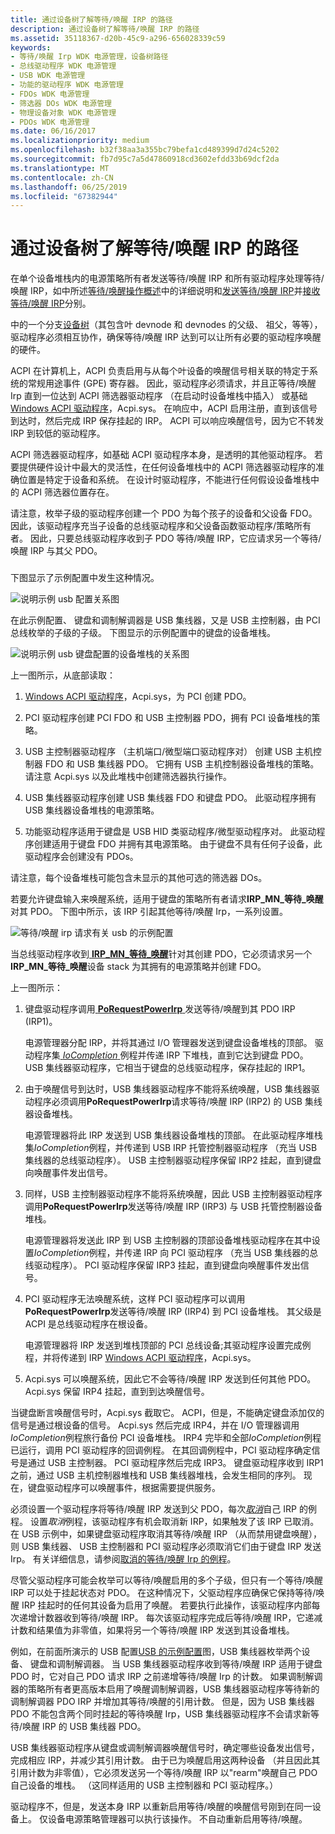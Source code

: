 ```yaml
---
title: 通过设备树了解等待/唤醒 IRP 的路径
description: 通过设备树了解等待/唤醒 IRP 的路径
ms.assetid: 35118367-d20b-45c9-a296-656028339c59
keywords:
- 等待/唤醒 Irp WDK 电源管理，设备树路径
- 总线驱动程序 WDK 电源管理
- USB WDK 电源管理
- 功能的驱动程序 WDK 电源管理
- FDOs WDK 电源管理
- 筛选器 DOs WDK 电源管理
- 物理设备对象 WDK 电源管理
- PDOs WDK 电源管理
ms.date: 06/16/2017
ms.localizationpriority: medium
ms.openlocfilehash: b32f38aa3a355bc79befa1cd489399d7d24c5202
ms.sourcegitcommit: fb7d95c7a5d47860918cd3602efdd33b69dcf2da
ms.translationtype: MT
ms.contentlocale: zh-CN
ms.lasthandoff: 06/25/2019
ms.locfileid: "67382944"
---
```

# <a name="understanding-the-path-of-waitwake-irps-through-a-device-tree"></a>通过设备树了解等待/唤醒 IRP 的路径





在单个设备堆栈内的电源策略所有者发送等待/唤醒 IRP 和所有驱动程序处理等待/唤醒 IRP，如中所述[等待/唤醒操作概述](overview-of-wait-wake-operation.md)中的详细说明和[发送等待/唤醒 IRP](sending-a-wait-wake-irp.md)并[接收等待/唤醒 IRP](receiving-a-wait-wake-irp.md)分别。

中的一个分支[设备树](device-tree.md)（其包含叶 devnode 和 devnodes 的父级、 祖父，等等），驱动程序必须相互协作，确保等待/唤醒 IRP 达到可以让所有必要的驱动程序唤醒的硬件。

ACPI 在计算机上，ACPI 负责启用与从每个叶设备的唤醒信号相关联的特定于系统的常规用途事件 (GPE) 寄存器。 因此，驱动程序必须请求，并且正等待/唤醒 Irp 直到一位达到 ACPI 筛选器驱动程序 （在启动时设备堆栈中插入） 或基础[Windows ACPI 驱动程序](acpi-driver.md)，Acpi.sys。 在响应中，ACPI 启用注册，直到该信号到达时，然后完成 IRP 保存挂起的 IRP。 ACPI 可以响应唤醒信号，因为它不转发 IRP 到较低的驱动程序。

ACPI 筛选器驱动程序，如基础 ACPI 驱动程序本身，是透明的其他驱动程序。 若要提供硬件设计中最大的灵活性，在任何设备堆栈中的 ACPI 筛选器驱动程序的准确位置是特定于设备和系统。 在设计时驱动程序，不能进行任何假设设备堆栈中的 ACPI 筛选器位置存在。

请注意，枚举子级的驱动程序创建一个 PDO 为每个孩子的设备和父设备 FDO。 因此，该驱动程序充当子设备的总线驱动程序和父设备函数驱动程序/策略所有者。 因此，只要总线驱动程序收到子 PDO 等待/唤醒 IRP，它应请求另一个等待/唤醒 IRP 与其父 PDO。

### <a href="" id="sample-usb-configuration"></a>

下图显示了示例配置中发生这种情况。

![说明示例 usb 配置关系图](images/wwhw.png)

在此示例配置、 键盘和调制解调器是 USB 集线器，又是 USB 主控制器，由 PCI 总线枚举的子级的子级。 下图显示的示例配置中的键盘的设备堆栈。

![说明示例 usb 键盘配置的设备堆栈的关系图](images/wwdobj.png)

上一图所示，从底部读取：

1.  [Windows ACPI 驱动程序](acpi-driver.md)，Acpi.sys，为 PCI 创建 PDO。

2.  PCI 驱动程序创建 PCI FDO 和 USB 主控制器 PDO，拥有 PCI 设备堆栈的策略。

3.  USB 主控制器驱动程序 （主机端口/微型端口驱动程序对） 创建 USB 主机控制器 FDO 和 USB 集线器 PDO。 它拥有 USB 主机控制器设备堆栈的策略。 请注意 Acpi.sys 以及此堆栈中创建筛选器执行操作。

4.  USB 集线器驱动程序创建 USB 集线器 FDO 和键盘 PDO。 此驱动程序拥有 USB 集线器设备堆栈的电源策略。

5.  功能驱动程序适用于键盘是 USB HID 类驱动程序/微型驱动程序对。 此驱动程序创建适用于键盘 FDO 并拥有其电源策略。 由于键盘不具有任何子设备，此驱动程序会创建没有 PDOs。

请注意，每个设备堆栈可能包含未显示的其他可选的筛选器 DOs。

若要允许键盘输入来唤醒系统，适用于键盘的策略所有者请求**IRP\_MN\_等待\_唤醒**对其 PDO。 下图中所示，该 IRP 引起其他等待/唤醒 Irp，一系列设置。

![等待/唤醒 irp 请求有关 usb 的示例配置](images/wwcascade.png)

当总线驱动程序收到[ **IRP\_MN\_等待\_唤醒**](https://docs.microsoft.com/windows-hardware/drivers/kernel/irp-mn-wait-wake)针对其创建 PDO，它必须请求另一个**IRP\_MN\_等待\_唤醒**设备 stack 为其拥有的电源策略并创建 FDO。

上一图所示：

1.  键盘驱动程序调用[ **PoRequestPowerIrp** ](https://docs.microsoft.com/windows-hardware/drivers/ddi/content/wdm/nf-wdm-porequestpowerirp)发送等待/唤醒到其 PDO IRP (IRP1)。

    电源管理器分配 IRP，并将其通过 I/O 管理器发送到键盘设备堆栈的顶部。 驱动程序集[ *IoCompletion* ](https://docs.microsoft.com/windows-hardware/drivers/ddi/content/wdm/nc-wdm-io_completion_routine)例程并传递 IRP 下堆栈，直到它达到键盘 PDO。 USB 集线器驱动程序，它相当于键盘的总线驱动程序，保存挂起的 IRP1。

2.  由于唤醒信号到达时，USB 集线器驱动程序不能将系统唤醒，USB 集线器驱动程序必须调用**PoRequestPowerIrp**请求等待/唤醒 IRP (IRP2) 的 USB 集线器设备堆栈。

    电源管理器将此 IRP 发送到 USB 集线器设备堆栈的顶部。 在此驱动程序堆栈集*IoCompletion*例程，并传递到 USB IRP 托管控制器驱动程序 （充当 USB 集线器的总线驱动程序）。 USB 主控制器驱动程序保留 IRP2 挂起，直到键盘向唤醒事件发出信号。

3.  同样，USB 主控制器驱动程序不能将系统唤醒，因此 USB 主控制器驱动程序调用**PoRequestPowerIrp**发送等待/唤醒 IRP (IRP3) 与 USB 托管控制器设备堆栈。

    电源管理器将发送此 IRP 到 USB 主控制器的顶部设备堆栈驱动程序在其中设置*IoCompletion*例程，并传递 IRP 向 PCI 驱动程序 （充当 USB 集线器的总线驱动程序）。 PCI 驱动程序保留 IRP3 挂起，直到键盘向唤醒事件发出信号。

4.  PCI 驱动程序无法唤醒系统，这样 PCI 驱动程序可以调用**PoRequestPowerIrp**发送等待/唤醒 IRP (IRP4) 到 PCI 设备堆栈。 其父级是 ACPI 是总线驱动程序在根设备。

    电源管理器将 IRP 发送到堆栈顶部的 PCI 总线设备;其驱动程序设置完成例程，并将传递到 IRP [Windows ACPI 驱动程序](acpi-driver.md)，Acpi.sys。

5.  Acpi.sys 可以唤醒系统，因此它不会等待/唤醒 IRP 发送到任何其他 PDO。 Acpi.sys 保留 IRP4 挂起，直到到达唤醒信号。

当键盘断言唤醒信号时，Acpi.sys 截取它。 ACPI，但是，不能确定键盘添加仅的信号是通过根设备的信号。 Acpi.sys 然后完成 IRP4，并在 I/O 管理器调用*IoCompletion*例程旅行备份 PCI 设备堆栈。 IRP4 完毕和全部*IoCompletion*例程已运行，调用 PCI 驱动程序的回调例程。 在其回调例程中，PCI 驱动程序确定信号是通过 USB 主控制器。 PCI 驱动程序然后完成 IRP3。 键盘驱动程序收到 IRP1 之前，通过 USB 主机控制器堆栈和 USB 集线器堆栈，会发生相同的序列。 现在，键盘驱动程序可以唤醒事件，根据需要提供服务。

必须设置一个驱动程序将等待/唤醒 IRP 发送到父 PDO，每次[*取消*](https://docs.microsoft.com/windows-hardware/drivers/ddi/content/wdm/nc-wdm-driver_cancel)自己 IRP 的例程。 设置*取消*例程，该驱动程序有机会取消新 IRP，如果触发了该 IRP 已取消。 在 USB 示例中，如果键盘驱动程序取消其等待/唤醒 IRP （从而禁用键盘唤醒），则 USB 集线器、 USB 主控制器和 PCI 驱动程序必须取消它们由于键盘 IRP 发送 Irp。 有关详细信息，请参阅[取消的等待/唤醒 Irp 的例程](canceling-a-wait-wake-irp.md#ddk-cancel-routines-for-wait-wake-irps-kg)。

尽管父驱动程序可能会枚举可以等待/唤醒启用的多个子级，但只有一个等待/唤醒 IRP 可以处于挂起状态对 PDO。 在这种情况下，父驱动程序应确保它保持等待/唤醒 IRP 挂起时的任何其设备为启用了唤醒。 若要执行此操作，该驱动程序内部每次递增计数器收到等待/唤醒 IRP。 每次该驱动程序完成后等待/唤醒 IRP，它递减计数和结果值为非零值，如果将另一个等待/唤醒 IRP 发送到其设备堆栈。

例如，在前面所演示的 USB 配置[USB 的示例配置](#sample-usb-configuration)图，USB 集线器枚举两个设备、 键盘和调制解调器。 当 USB 集线器驱动程序收到等待/唤醒 IRP 适用于键盘 PDO 时，它对自己 PDO 请求 IRP 之前递增等待/唤醒 Irp 的计数。 如果调制解调器的策略所有者更高版本启用了唤醒调制解调器，USB 集线器驱动程序等待新的调制解调器 PDO IRP 并增加其等待/唤醒的引用计数。 但是，因为 USB 集线器 PDO 不能包含两个同时挂起的等待唤醒 Irp，USB 集线器驱动程序不会请求新等待/唤醒 IRP 的 USB 集线器 PDO。

USB 集线器驱动程序从键盘或调制解调器唤醒信号时，确定哪些设备发出信号，完成相应 IRP，并减少其引用计数。 由于已为唤醒启用这两种设备 （并且因此其引用计数为非零值），它必须发送另一个等待/唤醒 IRP 以"rearm"唤醒自己 PDO 自己设备的堆栈。 （这同样适用的 USB 主控制器和 PCI 驱动程序。）

驱动程序不，但是，发送本身 IRP 以重新启用等待/唤醒的唤醒信号刚到在同一设备上。 仅设备电源策略管理器可以执行该操作。 不自动重新启用等待/唤醒。

 

 




